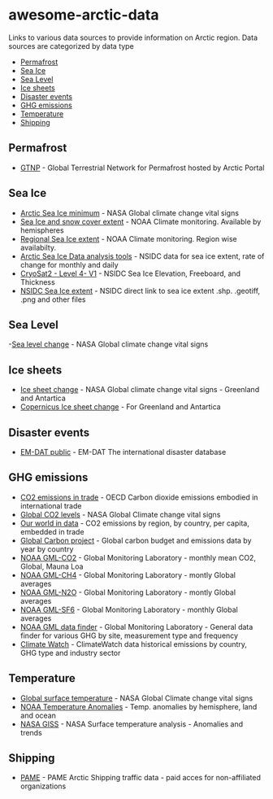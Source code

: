 # awesome-arctic-data <!-- omit in toc -->

Links to various data sources to provide information on Arctic region. Data sources are categorized by data type

- [Permafrost](#permafrost)
- [Sea Ice](#sea-ice)
- [Sea Level](#sea-level)
- [Ice sheets](#ice-sheets)
- [Disaster events](#disaster-events)
- [GHG emissions](#ghg-emissions)
- [Temperature](#temperature)
- [Shipping](#shipping)
## Permafrost
- [GTNP](https://gtnp.arcticportal.org/) - Global Terrestrial Network for Permafrost hosted by Arctic Portal

## Sea Ice
- [Arctic Sea Ice minimum](https://climate.nasa.gov/vital-signs/arctic-sea-ice/) - NASA Global climate change vital signs
- [Sea Ice and snow cover extent](https://www.ncdc.noaa.gov/snow-and-ice/extent/) - NOAA Climate monitoring. Available by hemispheres
- [Regional Sea Ice extent](https://www.ncdc.noaa.gov/snow-and-ice/regional-sea-ice/time-series) - NOAA Climate monitoring. Region wise availabilty.
- [Arctic Sea Ice Data analysis tools](https://nsidc.org/arcticseaicenews/sea-ice-tools/) - NSIDC data for sea ice extent, rate of change for monthly and daily
- [CryoSat2 - Level 4- V1](https://nsidc.org/data/RDEFT4/versions/1) - NSIDC  Sea Ice Elevation, Freeboard, and Thickness
- [NSIDC Sea Ice extent](https://masie_web.apps.nsidc.org/pub/DATASETS/NOAA/G02135/) - NSIDC direct link to sea ice extent .shp. .geotiff, .png and other files
 
## Sea Level
-[Sea level change](https://climate.nasa.gov/vital-signs/sea-level/) - NASA Global climate change vital signs

## Ice sheets
- [Ice sheet change](https://climate.nasa.gov/vital-signs/ice-sheets/) - NASA Global climate change vital signs - Greenland and Antartica
- [Copernicus Ice sheet change](https://cds.climate.copernicus.eu/cdsapp#!/dataset/satellite-ice-sheet-elevation-change?tab=overview) - For Greenland and Antartica

## Disaster events
- [EM-DAT public](https://public.emdat.be/) - EM-DAT The international disaster database

## GHG emissions
- [CO2 emissions in trade](https://stats.oecd.org/Index.aspx?QueryId=105666) - OECD Carbon dioxide emissions embodied in international trade
- [Global CO2 levels](https://climate.nasa.gov/vital-signs/carbon-dioxide/) - NASA Global Climate change vital signs
- [Our world in data](https://ourworldindata.org/co2-emissions) - CO2 emissions by region, by country, per capita, embedded in trade
- [Global Carbon project](https://www.globalcarbonproject.org/carbonbudget/20/data.htm) - Global carbon budget and emissions data by year by country
- [NOAA GML-CO2](https://www.esrl.noaa.gov/gmd/ccgg/trends/global.html) - Global Monitoring Laboratory - monthly mean CO2, Global, Mauna Loa
- [NOAA GML-CH4](https://www.esrl.noaa.gov/gmd/ccgg/trends_ch4/) - Global Monitoring Laboratory - montly Global averages
- [NOAA GML-N2O](https://www.esrl.noaa.gov/gmd/ccgg/trends_n2o/) - Global Monitoring Laboratory - montly Global averages
- [NOAA GML-SF6](https://www.esrl.noaa.gov/gmd/ccgg/trends_sf6/) - Global Monitoring Laboratory - monthly Global averages
- [NOAA GML data finder](https://www.esrl.noaa.gov/gmd/dv/data/index.php) - Global Monitoring Laboratory - General data finder for various GHG by site, measurement type and frequency
- [Climate Watch](https://www.climatewatchdata.org/data-explorer/historical-emissions?historical-emissions-data-sources=cait&historical-emissions-gases=all-ghg&historical-emissions-regions=All%20Selected&historical-emissions-sectors=total-including-lucf&page=1) - ClimateWatch data historical emissions by country, GHG type and industry sector



## Temperature
- [Global surface temperature](https://climate.nasa.gov/vital-signs/global-temperature/) - NASA Global Climate change vital signs
- [NOAA Temperature Anomalies](https://www.ncdc.noaa.gov/monitoring-references/faq/anomalies.php#anomalies) - Temp. anomalies by hemisphere, land and ocean
- [NASA GISS](https://data.giss.nasa.gov/gistemp/maps/index.html) - NASA Surface temperature analysis - Anomalies and trends

## Shipping
- [PAME](https://pame.is/index.php/projects/arctic-marine-shipping/astd#astd-access) - PAME Arctic Shipping traffic data - paid acces for non-affiliated organizations
 